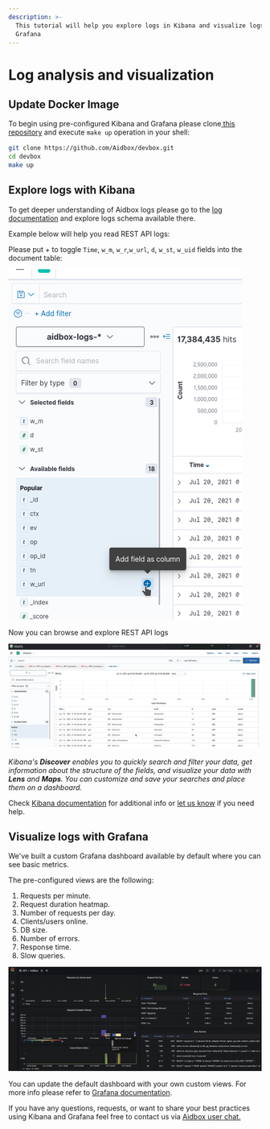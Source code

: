 ```yaml
---
description: >-
  This tutorial will help you explore logs in Kibana and visualize logs in
  Grafana
---
```


# Log analysis and visualization

## Update Docker Image

To begin using pre-configured Kibana and Grafana please clone[ this repository](https://github.com/Aidbox/devbox) and execute `make up` operation in your shell:

```bash
git clone https://github.com/Aidbox/devbox.git
cd devbox
make up
```

## **Explore logs with Kibana**

To get deeper understanding of Aidbox logs please go to the [log documentation](https://docs.aidbox.app/core-modules/logging-and-audit) and explore logs schema available there.

Example below will help you read REST API logs:

Please put + to toggle `Time`, `w_m`, `w_r`_,_`w_url`, `d`, `w_st`, `w_uid` fields into the document table:

![](../../.gitbook/assets/image%20%2840%29.png)

Now you can browse and explore REST API logs

![](../../.gitbook/assets/image%20%287%29.png)

_Kibana's **Discover** enables you to quickly search and filter your data, get information about the structure of the fields, and visualize your data with **Lens** and **Maps**. You can customize and save your searches and place them on a dashboard._

Check [Kibana documentation](https://www.elastic.co/guide/en/kibana/current/discover.html) for additional info or [let us know](https://t.me/aidbox) if you need help.

## **Visualize logs with Grafana**

We've built a custom Grafana dashboard available by default where you can see basic metrics. 

The pre-configured views are the following:

1. Requests per minute.
2. Request duration heatmap.
3. Number of requests per day.
4. Clients/users online.
5. DB size.
6. Number of errors. 
7. Response time.  
8. Slow queries.

![Aidbox Grafana dashboard](../../.gitbook/assets/image%20%2851%29.png)

You can update the default dashboard with your own custom views. For more info please refer to [Grafana documentation](https://grafana.com/tutorials/grafana-fundamentals/).

If you have any questions, requests, or want to share your best practices using Kibana and Grafana feel free to contact us via [Aidbox user chat.](https://t.me/aidbox)

